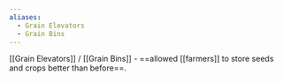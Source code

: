 ```yaml
---
aliases:
  - Grain Elevators
  - Grain Bins
---
```

[[Grain Elevators]] / [[Grain Bins]] - ==allowed [[farmers]] to store seeds and crops better than before==.